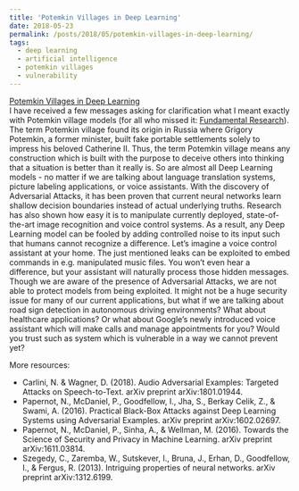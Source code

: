 ```yaml
---
title: 'Potemkin Villages in Deep Learning'
date: 2018-05-23
permalink: /posts/2018/05/potemkin-villages-in-deep-learning/
tags:
  - deep learning
  - artificial intelligence
  - potemkin villages
  - vulnerability
---
```

[Potemkin Villages in Deep Learning](https://www.linkedin.com/pulse/potemkin-villages-deep-learning-julian-theis/)  
I have received a few messages asking for clarification what I meant exactly with Potemkin village models (for all who missed it: [Fundamental Research](https://www.linkedin.com/feed/update/urn:li:activity:6404898880927993856)). The term Potemkin village found its origin in Russia where Grigory Potemkin, a former minister, built fake portable settlements solely to impress his beloved Catherine II. Thus, the term Potemkin village means any construction which is built with the purpose to deceive others into thinking that a situation is better than it really is. So are almost all Deep Learning models - no matter if we are talking about language translation systems, picture labeling applications, or voice assistants. With the discovery of Adversarial Attacks, it has been proven that current neural networks learn shallow decision boundaries instead of actual underlying truths. Research has also shown how easy it is to manipulate currently deployed, state-of-the-art image recognition and voice control systems. As a result, any Deep Learning model can be fooled by adding controlled noise to its input such that humans cannot recognize a difference. Let’s imagine a voice control assistant at your home. The just mentioned leaks can be exploited to embed commands in e.g. manipulated music files. You won’t even hear a difference, but your assistant will naturally process those hidden messages. Though we are aware of the presence of Adversarial Attacks, we are not able to protect models from being exploited. It might not be a huge security issue for many of our current applications, but what if we are talking about road sign detection in autonomous driving environments? What about healthcare applications? Or what about Google’s newly introduced voice assistant which will make calls and manage appointments for you? Would you trust such as system which is vulnerable in a way we cannot prevent yet?

More resources:

* Carlini, N. & Wagner, D. (2018). Audio Adversarial Examples: Targeted Attacks on Speech-to-Text. arXiv preprint arXiv:1801.01944.
* Papernot, N., McDaniel, P., Goodfellow, I., Jha, S., Berkay Celik, Z., & Swami, A. (2016). Practical Black-Box Attacks against Deep Learning Systems using Adversarial Examples. arXiv preprint arXiv:1602.02697.
* Papernot, N., McDaniel, P., Sinha, A., & Wellman, M. (2016). Towards the Science of Security and Privacy in Machine Learning. arXiv preprint arXiv:1611.03814.
* Szegedy, C., Zaremba, W., Sutskever, I., Bruna, J., Erhan, D., Goodfellow, I., & Fergus, R. (2013). Intriguing properties of neural networks. arXiv preprint arXiv:1312.6199.
